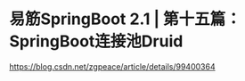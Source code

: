 # 易筋SpringBoot 2.1 | 第十五篇：SpringBoot连接池Druid

https://blog.csdn.net/zgpeace/article/details/99400364
